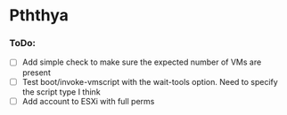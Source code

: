 # Pththya



### ToDo:  
- [ ] Add simple check to make sure the expected number of VMs are present  
- [ ] Test boot/invoke-vmscript with the wait-tools option. Need to specify the script type I think  
- [ ] Add account to ESXi with full perms  